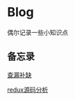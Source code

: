 # Blog
偶尔记录一些小知识点

## 备忘录
[查漏补缺](https://github.com/AdwardZheng/Blog/blob/master/notes/js%E6%8B%BE%E9%81%97.md)

[redux源码分析](https://github.com/AdwardZheng/Blog/tree/master/notes/redux%E6%BA%90%E7%A0%81%E5%88%86%E6%9E%90%E5%8F%8A%E7%AE%80%E6%98%93%E5%AE%9E%E7%8E%B0)

